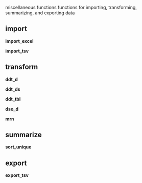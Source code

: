 miscellaneous functions functions for importing, transforming, summarizing, and exporting data

## import

**import_excel**

**import_tsv**

## transform

**ddt_d**

**ddt_ds**

**ddt_tbl**

**dso_d**

**mrn**

## summarize

**sort_unique**

## export

**export_tsv**